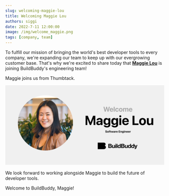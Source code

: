 ```yaml
---
slug: welcoming-maggie-lou
title: Welcoming Maggie Lou
authors: siggi
date: 2022-7-11 12:00:00
image: /img/welcome_maggie.png
tags: [company, team]
---
```


To fulfill our mission of bringing the world's best developer tools to every company, we're expanding our team to keep up with our evergrowing customer base. That's why we're excited to share today that [**Maggie Lou**](https://www.linkedin.com/in/maggie-lou-4a3bb110a/) is joining BuildBuddy's engineering team!

Maggie joins us from Thumbtack.

![](../static/img/blog/welcome_maggie.png)

We look forward to working alongside Maggie to build the future of developer tools.

Welcome to BuildBuddy, Maggie!

<!--truncate-->
